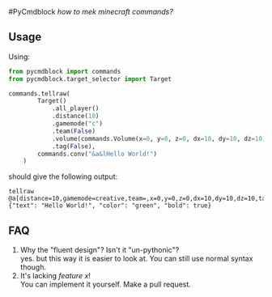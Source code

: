 #PyCmdblock
*how to mek minecraft commands?*
## Usage
Using:
```python
from pycmdblock import commands
from pycmdblock.target_selector import Target

commands.tellraw(
        Target()
            .all_player()
            .distance(10)
            .gamemode("c")
            .team(False)
            .volume(commands.Volume(x=0, y=0, z=0, dx=10, dy=10, dz=10))
            .tag(False),
        commands.conv("&a&lHello World!")
    )
```
should give the following output:
```
tellraw @a[distance=10,gamemode=creative,team=,x=0,y=0,z=0,dx=10,dy=10,dz=10,tag=] {"text": "Hello World!", "color": "green", "bold": true}
```
## FAQ
1. Why the "fluent design"? Isn't it "un-pythonic"?   
yes. but this way it is easier to look at. You can still use normal syntax though.
2. It's lacking *feature x*!  
You can implement it yourself. Make a pull request.